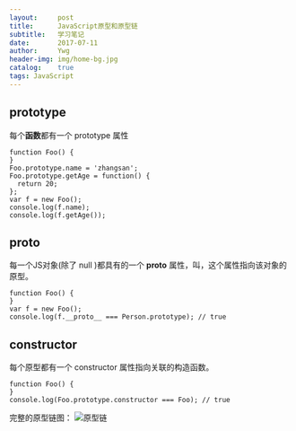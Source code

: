```yaml
---
layout:     post
title:      JavaScript原型和原型链
subtitle:   学习笔记 
date:       2017-07-11
author:     Ywg
header-img: img/home-bg.jpg
catalog:    true
tags: JavaScript
---
```


## prototype
每个**函数**都有一个 prototype 属性
```
function Foo() {
}
Foo.prototype.name = 'zhangsan';
Foo.prototype.getAge = function() {
  return 20;
};
var f = new Foo();
console.log(f.name);
console.log(f.getAge());
```

## __proto__
每一个JS对象(除了 null )都具有的一个 __proto__ 属性，叫，这个属性指向该对象的原型。
```
function Foo() {
}
var f = new Foo();
console.log(f.__proto__ === Person.prototype); // true
```

## constructor
每个原型都有一个 constructor 属性指向关联的构造函数。
```
function Foo() {
}
console.log(Foo.prototype.constructor === Foo); // true
```

完整的原型链图：
![原型链](http://www.mollypages.org/tutorials/jsobj_full.jpg)
